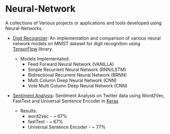 # Neural-Network

A collections of Various projects or applications and tools developed using Neural-Networks.

- [Digit Recognizer](digit-recognizer/): An implementation and comparison of various neural network models on MNIST dataset for digit recognition using [TensorFlow](https://tensorflow.org) library.

  - Models Implementated: 
    - Feed Forward Neural Network (VANILLA)
    - Simple Recurrent Neural Network (RNN/LSTM)
    - Bidirectional Recurrent Neural Network (BRNN)
    - Multi Column Deep Neural Network (CNN)
    - Vote Multi Column Deep Neural Network (CNN)
  
- [Sentiment Analysis](Sentiment-Analysis): Sentiment Analysis on Twitter data using Word2Vec, FastText and Universal Sentence Encoder in [Keras](https://keras.io)

  - Results:
    - word2vec - ~ 67%
    - fastText - ~ 67%
    - Universal Sentence Encoder - ~ 77%
